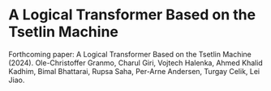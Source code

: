 # A Logical Transformer Based on the Tsetlin Machine

Forthcoming paper: A Logical Transformer Based on the Tsetlin Machine (2024). Ole-Christoffer Granmo, Charul Giri, Vojtech Halenka, Ahmed Khalid Kadhim, Bimal Bhattarai, Rupsa Saha, Per-Arne Andersen, Turgay Celik, Lei Jiao.
